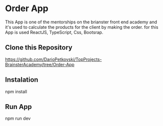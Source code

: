 # Order App

This App is one of the mentorships on the brianster front end academy and it's used to calculate the products for the client by making the order. for this App is used ReactJS, TypeScript, Css, Bootsrap.

## Clone this Repository

https://github.com/DarioPetkovski/TopProjects-BrainsterAcademy/tree/Order-App

## Instalation

npm install

## Run App

npm run dev
